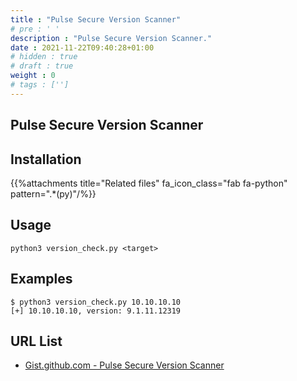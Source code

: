 ```yaml
---
title : "Pulse Secure Version Scanner"
# pre : ' '
description : "Pulse Secure Version Scanner."
date : 2021-11-22T09:40:28+01:00
# hidden : true
# draft : true
weight : 0
# tags : ['']
---
```


## Pulse Secure Version Scanner

## Installation

{{%attachments title="Related files" fa_icon_class="fab fa-python" pattern=".*(py)"/%}}

## Usage

```plain
python3 version_check.py <target>
```

## Examples

```plain
$ python3 version_check.py 10.10.10.10
[+] 10.10.10.10, version: 9.1.11.12319
```

## URL List

* [Gist.github.com - Pulse Secure Version Scanner](https://gist.github.com/rxwx/d07495f790d62029b12065c38ac2a86a#gistcomment-3715940)
